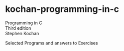 # kochan-programming-in-c

Programming in C \
Third edition \
Stephen Kochan

Selected Programs and answers to Exercises
